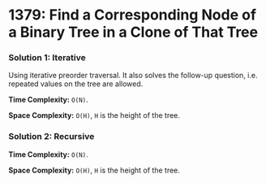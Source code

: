 # 1379: Find a Corresponding Node of a Binary Tree in a Clone of That Tree

### Solution 1: Iterative
Using iterative preorder traversal. It also solves the follow-up question, i.e. repeated values on the tree are allowed.

**Time Complexity:** `O(N)`.

**Space Complexity:** `O(H)`, `H` is the height of the tree.

### Solution 2: Recursive
**Time Complexity:** `O(N)`.

**Space Complexity:** `O(H)`, `H` is the height of the tree.